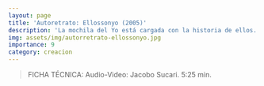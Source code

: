```yaml
---
layout: page
title: 'Autoretrato: Ellossonyo (2005)'
description: 'La mochila del Yo está cargada con la historia de ellos. Realización especial para el Festival FLUXUS 2005, Centre d'Art Santa Mònica.'
img: assets/img/autorretrato-ellossonyo.jpg
importance: 9
category: creacion
---
```


 >FICHA TÉCNICA: Audio-Video: Jacobo Sucari. 5:25 min.